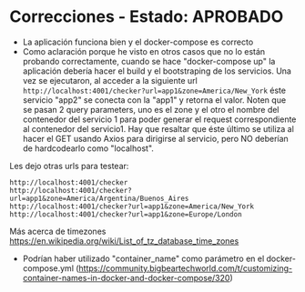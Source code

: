 # Correcciones - Estado: APROBADO
- La aplicación funciona bien y el docker-compose es correcto
- Como aclaración porque he visto en otros casos que no lo están probando correctamente, cuando se hace "docker-compose up" la aplicación debería hacer el build y el bootstraping de los servicios. 
Una vez se ejecutaron, al acceder a la siguiente url `http://localhost:4001/checker?url=app1&zone=America/New_York` éste servicio "app2" se conecta con la "app1" y retorna el valor. 
Noten que se pasan 2 query parameters, uno es el zone y el otro el nombre del contenedor del servicio 1 para poder generar el request correspondiente al contenedor del servicio1. Hay que resaltar que éste último se utiliza al hacer el GET usando Axios para dirigirse al servicio, pero NO deberían de hardcodearlo como "localhost".

Les dejo otras urls para testear:

	http://localhost:4001/checker
	http://localhost:4001/checker?url=app1&zone=America/Argentina/Buenos_Aires
	http://localhost:4001/checker?url=app1&zone=America/New_York
	http://localhost:4001/checker?url=app1&zone=Europe/London
Más acerca de timezones https://en.wikipedia.org/wiki/List_of_tz_database_time_zones

- Podrían haber utilizado "container_name" como parámetro en el docker-compose.yml (https://community.bigbeartechworld.com/t/customizing-container-names-in-docker-and-docker-compose/320)